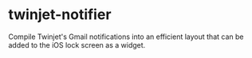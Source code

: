 # twinjet-notifier
Compile Twinjet's Gmail notifications into an efficient layout that can be added to the iOS lock screen as a widget.
